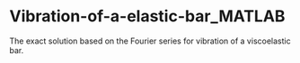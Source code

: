 # Vibration-of-a-elastic-bar_MATLAB
The exact solution based on the Fourier series for vibration of a viscoelastic bar.
